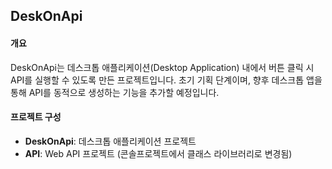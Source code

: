 ## DeskOnApi

#### 개요
DeskOnApi는 데스크톱 애플리케이션(Desktop Application) 내에서 버튼 클릭 시 API를 실행할 수 있도록 만든 프로젝트입니다. 초기 기획 단계이며, 향후 데스크톱 앱을 통해 API를 동적으로 생성하는 기능을 추가할 예정입니다.

#### 프로젝트 구성
- **DeskOnApi**: 데스크톱 애플리케이션 프로젝트
- **API**: Web API 프로젝트 (콘솔프로젝트에서 클래스 라이브러리로 변경됨)
